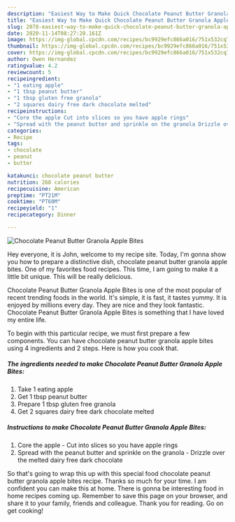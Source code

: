 ```yaml
---
description: "Easiest Way to Make Quick Chocolate Peanut Butter Granola Apple Bites"
title: "Easiest Way to Make Quick Chocolate Peanut Butter Granola Apple Bites"
slug: 2078-easiest-way-to-make-quick-chocolate-peanut-butter-granola-apple-bites
date: 2020-11-14T08:27:20.161Z
image: https://img-global.cpcdn.com/recipes/bc9929efc866a016/751x532cq70/chocolate-peanut-butter-granola-apple-bites-recipe-main-photo.jpg
thumbnail: https://img-global.cpcdn.com/recipes/bc9929efc866a016/751x532cq70/chocolate-peanut-butter-granola-apple-bites-recipe-main-photo.jpg
cover: https://img-global.cpcdn.com/recipes/bc9929efc866a016/751x532cq70/chocolate-peanut-butter-granola-apple-bites-recipe-main-photo.jpg
author: Owen Hernandez
ratingvalue: 4.2
reviewcount: 5
recipeingredient:
- "1 eating apple"
- "1 tbsp peanut butter"
- "1 tbsp gluten free granola"
- "2 squares dairy free dark chocolate melted"
recipeinstructions:
- "Core the apple Cut into slices so you have apple rings"
- "Spread with the peanut butter and sprinkle on the granola Drizzle over the melted dairy free dark chocolate"
categories:
- Recipe
tags:
- chocolate
- peanut
- butter

katakunci: chocolate peanut butter 
nutrition: 268 calories
recipecuisine: American
preptime: "PT21M"
cooktime: "PT60M"
recipeyield: "1"
recipecategory: Dinner

---
```



![Chocolate Peanut Butter Granola Apple Bites](https://img-global.cpcdn.com/recipes/bc9929efc866a016/751x532cq70/chocolate-peanut-butter-granola-apple-bites-recipe-main-photo.jpg)

Hey everyone, it is John, welcome to my recipe site. Today, I'm gonna show you how to prepare a distinctive dish, chocolate peanut butter granola apple bites. One of my favorites food recipes. This time, I am going to make it a little bit unique. This will be really delicious.

Chocolate Peanut Butter Granola Apple Bites is one of the most popular of recent trending foods in the world. It's simple, it is fast, it tastes yummy. It is enjoyed by millions every day. They are nice and they look fantastic. Chocolate Peanut Butter Granola Apple Bites is something that I have loved my entire life.




To begin with this particular recipe, we must first prepare a few components. You can have chocolate peanut butter granola apple bites using 4 ingredients and 2 steps. Here is how you cook that.

<!--inarticleads1-->

##### The ingredients needed to make Chocolate Peanut Butter Granola Apple Bites:

1. Take 1 eating apple
1. Get 1 tbsp peanut butter
1. Prepare 1 tbsp gluten free granola
1. Get 2 squares dairy free dark chocolate melted




<!--inarticleads2-->

##### Instructions to make Chocolate Peanut Butter Granola Apple Bites:

1. Core the apple - Cut into slices so you have apple rings
1. Spread with the peanut butter and sprinkle on the granola - Drizzle over the melted dairy free dark chocolate




So that's going to wrap this up with this special food chocolate peanut butter granola apple bites recipe. Thanks so much for your time. I am confident you can make this at home. There is gonna be interesting food in home recipes coming up. Remember to save this page on your browser, and share it to your family, friends and colleague. Thank you for reading. Go on get cooking!
